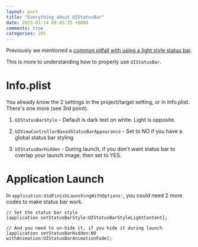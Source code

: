 ```yaml
---
layout: post
title: "Everything about UIStatusBar"
date: 2015-01-14 09:45:35 +0800
comments: true
categories: iOS
---
```


Previously we mentioned a [common pitfall with using a light style status bar](http://samwize.com/2015/01/13/uistatusbar-with-light-content-style-not-working-pitfall/).

This is more to understanding how to properly use `UIStatusBar`.

<!-- more -->

# Info.plist

You already know the 2 settings in the project/target setting, or in Info.plist. There's one more (see 3rd point).

1. `UIStatusBarStyle` - Default is dark text on white. Light is opposite.

2. `UIViewControllerBasedStatusBarAppearance` - Set to NO if you have a global status bar styling

3. `UIStatusBarHidden` - During launch, if you don't want status bar to overlap your launch image, then set to YES.


# Application Launch

In `application:didFinishLaunchingWithOptions:`, you could need 2 more codes to make status bar work.

```objc
// Set the status bar style
[application setStatusBarStyle:UIStatusBarStyleLightContent];

// And you need to un-hide it, if you hide it during launch
[application setStatusBarHidden:NO withAnimation:UIStatusBarAnimationFade];
```

